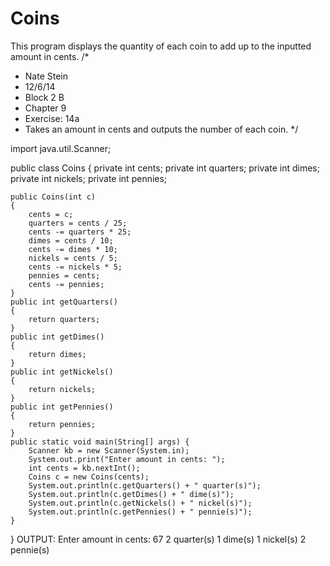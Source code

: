 # Coins
This program displays the quantity of each coin to add up to the inputted amount in cents.
/*
 * Nate Stein
 * 12/6/14
 * Block 2 B
 * Chapter 9
 * Exercise: 14a
 * Takes an amount in cents and outputs the number of each coin.
 */

import java.util.Scanner;

public class Coins {
	private int cents;
	private int quarters;
	private int dimes;
	private int nickels;
	private int pennies;
	
	public Coins(int c)
	{
		cents = c;
		quarters = cents / 25;
		cents -= quarters * 25;
		dimes = cents / 10;
		cents -= dimes * 10;
		nickels = cents / 5;
		cents -= nickels * 5;
		pennies = cents;
		cents -= pennies;
	}
	public int getQuarters()
	{
		return quarters;
	}
	public int getDimes()
	{
		return dimes;
	}
	public int getNickels()
	{
		return nickels;
	}
	public int getPennies()
	{
		return pennies;
	}
	public static void main(String[] args) {
		Scanner kb = new Scanner(System.in);
		System.out.print("Enter amount in cents: ");
		int cents = kb.nextInt();
		Coins c = new Coins(cents);
		System.out.println(c.getQuarters() + " quarter(s)");
		System.out.println(c.getDimes() + " dime(s)");
		System.out.println(c.getNickels() + " nickel(s)");
		System.out.println(c.getPennies() + " pennie(s)");
	}

}
OUTPUT:
Enter amount in cents: 67
2 quarter(s)
1 dime(s)
1 nickel(s)
2 pennie(s)

